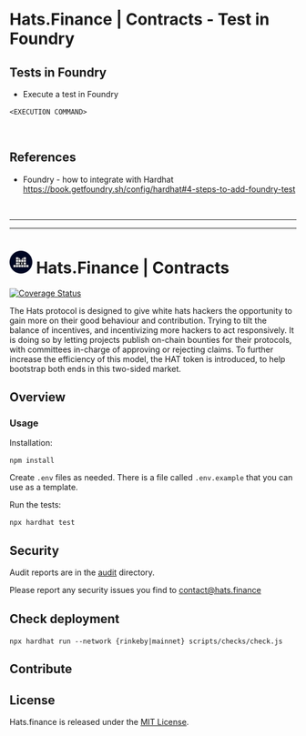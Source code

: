 # Hats.Finance | Contracts - Test in Foundry
## Tests in Foundry
- Execute a test in Foundry
```
<EXECUTION COMMAND>
```

<br>

## References
- Foundry - how to integrate with Hardhat
  https://book.getfoundry.sh/config/hardhat#4-steps-to-add-foundry-test

<br>

<hr>

<hr>

# <img src="https://raw.githubusercontent.com/hats-finance/icons/main/hats.svg" alt="Hats.Finance" text="sds" height="40px"> Hats.Finance | Contracts

[![Coverage Status](https://coveralls.io/repos/github/hats-finance/hats-contracts/badge.svg?t=Ko4Ndz&kill_cache=2)](https://coveralls.io/github/hats-finance/hats-contracts)

The Hats protocol is designed to give white hats hackers the opportunity to gain more on their good behaviour and contribution. Trying to tilt the balance of incentives, and incentivizing more hackers to act responsively. It is doing so by letting projects publish on-chain bounties for their protocols, with committees in-charge of approving or rejecting claims. To further increase the efficiency of this model, the HAT token is introduced, to help bootstrap both ends in this two-sided market.

## Overview

### Usage

Installation:

```
npm install
```

Create `.env` files as needed. There is a file called `.env.example` that you can use as a template.

Run the tests:

```
npx hardhat test
```

## Security

Audit reports are in the [audit](./audit) directory.

Please report any security issues you find to contact@hats.finance

## Check deployment

`npx hardhat run --network {rinkeby|mainnet} scripts/checks/check.js`

## Contribute

## License

Hats.finance is released under the [MIT License](LICENSE).
